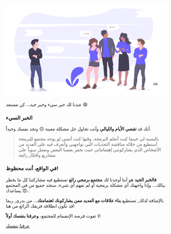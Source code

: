 ![team work](./assets/img.jpg)

عندنا لك خبر سيء وخبر جيد... كن مستعد :smile: 

### الخبر السيء

أنك قد **تقضي الأيام والليالي** وأنت تحاول حل مشكلة معينة :frowning_face: وتجد نفسك وحيداً.

> بالنسبة لي حينما كنت أتعلم البرمجة، وقتها كنت أتمنى لو يوجد مجتمع للبرمجة أستطيع من خلاله مناقشة التحديات التي تواجهني وأتعرف فيه على العديد من الأشخاص الذي يشاركونني إهتماماتي حيث نحفز بعضنا البعض ونعمل سوياً على مشاريع وأفكار رائعة.

### في الواقع، أنت محظوظ!

**فالخبر الجيد** هو أننا أوجدنا لك **مجتمع برمجي رائع** تستطيع فيه مشاركتنا كل ما يخطر ببالك...  وإذا واجهتك أي مشكلة برمجية أو لم تفهم أي شيء، ستجد جميع من في المجتمع يساعدك :heart_eyes:، 

بالإضافة لذلك, تستطيع **بناء علاقات مع العديد ممن يشاركونك اهتمامتك**... من يدري, ربما قد تكون انطلاقة فريقك الرائع من هنا!

لا تفوت فرصة الإنضمام للمجتمع، **وعرفنا بنفسك أولاً**:

<a href="https://forums.coretabs.net/t/لنتعرف-على-بعضنا-البعض/1422/4" class="task-btn">عرفنا بنفسك</a>